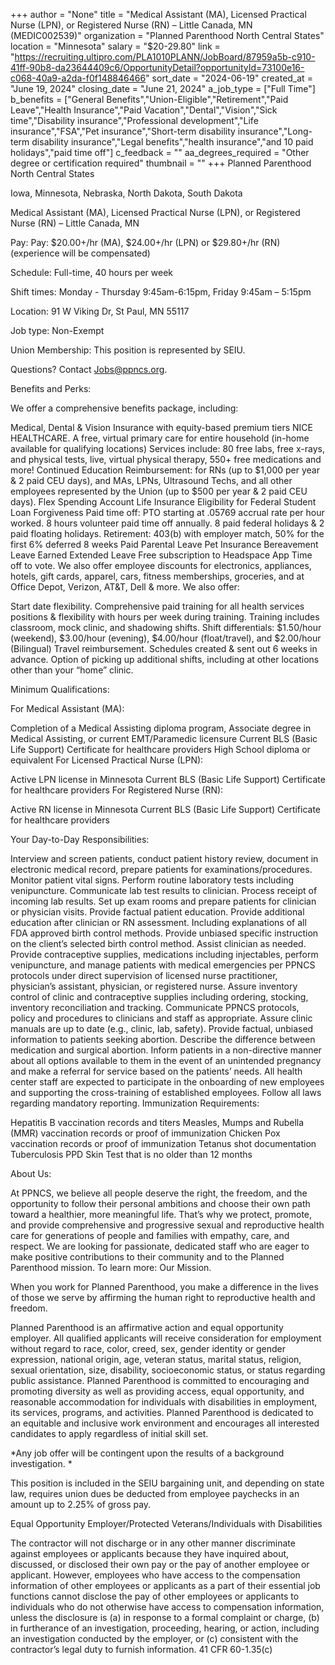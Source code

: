 +++
author = "None"
title = "Medical Assistant (MA), Licensed Practical Nurse (LPN), or Registered Nurse (RN) – Little Canada, MN (MEDIC002539)"
organization = "Planned Parenthood North Central States"
location = "Minnesota"
salary = "$20-29.80"
link = "https://recruiting.ultipro.com/PLA1010PLANN/JobBoard/87959a5b-c910-41ff-90b8-da23644409c6/OpportunityDetail?opportunityId=73100e16-c068-40a9-a2da-f0f148846466"
sort_date = "2024-06-19"
created_at = "June 19, 2024"
closing_date = "June 21, 2024"
a_job_type = ["Full Time"]
b_benefits = ["General Benefits","Union-Eligible","Retirement","Paid Leave","Health Insurance","Paid Vacation","Dental","Vision","Sick time","Disability insurance","Professional development","Life insurance","FSA","Pet insurance","Short-term disability insurance","Long-term disability insurance","Legal benefits","health insurance","and 10 paid holidays","paid time off"]
c_feedback = ""
aa_degrees_required = "Other degree or certification required"
thumbnail = ""
+++
Planned Parenthood North Central States

Iowa, Minnesota, Nebraska, North Dakota, South Dakota

 

Medical Assistant (MA), Licensed Practical Nurse (LPN), or Registered Nurse (RN) – Little Canada, MN

 

Pay: Pay: $20.00+/hr (MA), $24.00+/hr (LPN) or $29.80+/hr (RN) (experience will be compensated)

Schedule: Full-time, 40 hours per week

Shift times: Monday - Thursday 9:45am-6:15pm, Friday 9:45am – 5:15pm

Location: 91 W Viking Dr, St Paul, MN 55117

Job type: Non-Exempt

Union Membership: This position is represented by SEIU.

Questions? Contact Jobs@ppncs.org.

 

Benefits and Perks:

We offer a comprehensive benefits package, including:

Medical, Dental & Vision Insurance with equity-based premium tiers
NICE HEALTHCARE. A free, virtual primary care for entire household (in-home available for qualifying locations) Services include: 80 free labs, free x-rays, and physical tests, live, virtual physical therapy, 550+ free medications and more!
Continued Education Reimbursement: for RNs (up to $1,000 per year & 2 paid CEU days), and MAs, LPNs, Ultrasound Techs, and all other employees represented by the Union (up to $500 per year & 2 paid CEU days).
Flex Spending Account
Life Insurance
Eligibility for Federal Student Loan Forgiveness
Paid time off: PTO starting at .05769 accrual rate per hour worked.
8 hours volunteer paid time off annually.
8 paid federal holidays & 2 paid floating holidays.
Retirement: 403(b) with employer match, 50% for the first 6% deferred
8 weeks Paid Parental Leave
Pet Insurance
Bereavement Leave
Earned Extended Leave
Free subscription to Headspace App
Time off to vote.
We also offer employee discounts for electronics, appliances, hotels, gift cards, apparel, cars, fitness memberships, groceries, and at Office Depot, Verizon, AT&T, Dell & more.
We also offer:

Start date flexibility.
Comprehensive paid training for all health services positions & flexibility with hours per week during training. Training includes classroom, mock clinic, and shadowing shifts.
Shift differentials:
$1.50/hour (weekend), $3.00/hour (evening), $4.00/hour (float/travel), and $2.00/hour (Bilingual)
Travel reimbursement.
Schedules created & sent out 6 weeks in advance.
Option of picking up additional shifts, including at other locations other than your “home” clinic.
 

Minimum Qualifications:

For Medical Assistant (MA):

Completion of a Medical Assisting diploma program, Associate degree in Medical Assisting, or current EMT/Paramedic licensure
Current BLS (Basic Life Support) Certificate for healthcare providers
High School diploma or equivalent
For Licensed Practical Nurse (LPN):

Active LPN license in Minnesota
Current BLS (Basic Life Support) Certificate for healthcare providers
For Registered Nurse (RN):

Active RN license in Minnesota
Current BLS (Basic Life Support) Certificate for healthcare providers
 

Your Day-to-Day Responsibilities:

Interview and screen patients, conduct patient history review, document in electronic medical record, prepare patients for examinations/procedures. Monitor patient vital signs.
Perform routine laboratory tests including venipuncture. Communicate lab test results to clinician.
Process receipt of incoming lab results.
Set up exam rooms and prepare patients for clinician or physician visits.
Provide factual patient education. Provide additional education after clinician or RN assessment. Including explanations of all FDA approved birth control methods.  Provide unbiased specific instruction on the client’s selected birth control method.
Assist clinician as needed.
Provide contraceptive supplies, medications including injectables, perform venipuncture, and manage patients with medical emergencies per PPNCS protocols under direct supervision of licensed nurse practitioner, physician’s assistant, physician, or registered nurse.
Assure inventory control of clinic and contraceptive supplies including ordering, stocking, inventory reconciliation and tracking.
Communicate PPNCS protocols, policy and procedures to clinicians and staff as appropriate. Assure clinic manuals are up to date (e.g., clinic, lab, safety).
Provide factual, unbiased information to patients seeking abortion.
Describe the difference between medication and surgical abortion.
Inform patients in a non-directive manner about all options available to them in the event of an unintended pregnancy and make a referral for service based on the patients’ needs.
All health center staff are expected to participate in the onboarding of new employees and supporting the cross-training of established employees.
Follow all laws regarding mandatory reporting.
Immunization Requirements:

Hepatitis B vaccination records and titers
Measles, Mumps and Rubella (MMR) vaccination records or proof of immunization
Chicken Pox vaccination records or proof of immunization
Tetanus shot documentation
Tuberculosis PPD Skin Test that is no older than 12 months
 

About Us:

At PPNCS, we believe all people deserve the right, the freedom, and the opportunity to follow their personal ambitions and choose their own path toward a healthier, more meaningful life. That’s why we protect, promote, and provide comprehensive and progressive sexual and reproductive health care for generations of people and families with empathy, care, and respect. We are looking for passionate, dedicated staff who are eager to make positive contributions to their community and to the Planned Parenthood mission. To learn more: Our Mission.

When you work for Planned Parenthood, you make a difference in the lives of those we serve by affirming the human right to reproductive health and freedom. 

Planned Parenthood is an affirmative action and equal opportunity employer. All qualified applicants will receive consideration for employment without regard to race, color, creed, sex, gender identity or gender expression, national origin, age, veteran status, marital status, religion, sexual orientation, size, disability, socioeconomic status, or status regarding public assistance. Planned Parenthood is committed to encouraging and promoting diversity as well as providing access, equal opportunity, and reasonable accommodation for individuals with disabilities in employment, its services, programs, and activities. Planned Parenthood is dedicated to an equitable and inclusive work environment and encourages all interested candidates to apply regardless of initial skill set.

 

*Any job offer will be contingent upon the results of a background investigation. *

This position is included in the SEIU bargaining unit, and depending on state law, requires union dues be deducted from employee paychecks in an amount up to 2.25% of gross pay.


Equal Opportunity Employer/Protected Veterans/Individuals with Disabilities

The contractor will not discharge or in any other manner discriminate against employees or applicants because they have inquired about, discussed, or disclosed their own pay or the pay of another employee or applicant. However, employees who have access to the compensation information of other employees or applicants as a part of their essential job functions cannot disclose the pay of other employees or applicants to individuals who do not otherwise have access to compensation information, unless the disclosure is (a) in response to a formal complaint or charge, (b) in furtherance of an investigation, proceeding, hearing, or action, including an investigation conducted by the employer, or (c) consistent with the contractor’s legal duty to furnish information. 41 CFR 60-1.35(c)